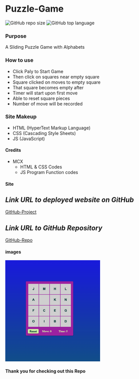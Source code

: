 # Puzzle-Game

![GitHub repo size](https://img.shields.io/github/repo-size/MCXBootCampUMN/Puzzle-Game)
![GitHub top language](https://img.shields.io/github/languages/top/MCXBootCampUMN/Puzzle-Game)

### Purpose

A Sliding Puzzle Game with Alphabets

### How to use

- Click Paly to Start Game
- Then click on squares near empty square
- Square clicked on moves to empty square
- That square becomes empty after
- Timer will start upon first move
- Able to reset square pieces
- Number of move will be recorded

### Site Makeup

- HTML (HyperText Markup Language)
- CSS (Cascading Style Sheets)
- JS (JavaScript)

#### Credits

- MCX
  - HTML & CSS  Codes
  - JS Program Function codes

#### Site

## **_Link URL to deployed website on GitHub_**
[GitHub-Project](https://mcxbootcampumn.github.io/Puzzle-Game/)


## **_Link URL to GitHub Repository_**

[GitHub-Repo](https://github.com/MCXBootCampUMN/Puzzle-Game)

#### images


<img width="300" alt=" 1st Image" src="https://raw.githubusercontent.com/MCXBootCampUMN/Puzzle-Game/main/puzzle.png">


#### Thank you for checking out this Repo
